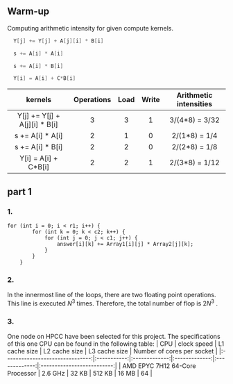 ## Warm-up

Computing arithmetic intensity for given compute kernels. 

```C
  Y[j] += Y[j] + A[j][i] * B[i]
```

```C
  s += A[i] * A[i]
```

```C
  s += A[i] * B[i]
```

```C
  Y[i] = A[i] + C*B[i]
```

|kernels| Operations | Load | Write | Arithmetic intensities |
|:-:|:----------:|:----:|:-----:|:----------------------:|
| Y[j] += Y[j] + A[j][i] * B[i] |      3     |   3  |   1   |     3/(4*8) = 3/32     |
| s += A[i] * A[i] |      2     |   1  |   0   |      2/(1*8) = 1/4     |
| s += A[i] * B[i] |      2     |   2  |   0   |      2/(2*8) = 1/8     |
| Y[i] = A[i] + C*B[i] |      2     |   2  |   1   |     2/(3*8) = 1/12     |


## part 1
### 1. 

```
for (int i = 0; i < r1; i++) {
        for (int k = 0; k < c2; k++) {
            for (int j = 0; j < c1; j++) {
                answer[i][k] += Array1[i][j] * Array2[j][k];
            }
        }
    }
```

### 2. 
In the innermost line of the loops, there are two floating point operations. This line is executed $N^3$
 times. Therefore, the total number of flop is $2N^3$
.

### 3. 

One node on HPCC have been selected for this project. The specifications of this one CPU can be found in the following table:
| CPU                             | clock speed | L1 cache size | L2 cache size | L3 cache size | Number of cores per socket |
|:-------------------------------:|:-----------:|:-------------:|:-------------:|:-------------:|:--------------------------:|
| AMD EPYC 7H12 64-Core Processor | $2.6$ GHz  | $32$ KB       | $512$ KB      | $16$ MB       | 64                         |

